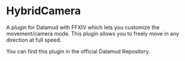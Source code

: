 # HybridCamera
A plugin for Dalamud with FFXIV which lets you customize the movement/camera mode. This plugin allows you to freely move in any direction at full speed.

You can find this plugin in the official Dalamud Repository.



